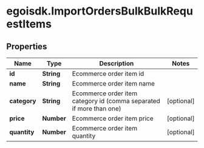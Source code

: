 # egoisdk.ImportOrdersBulkBulkRequestItems

## Properties

Name | Type | Description | Notes
------------ | ------------- | ------------- | -------------
**id** | **String** | Ecommerce order item id | 
**name** | **String** | Ecommerce order item name | 
**category** | **String** | Ecommerce order item category id (comma separated if more than one) | [optional] 
**price** | **Number** | Ecommerce order item price | [optional] 
**quantity** | **Number** | Ecommerce order item quantity | [optional] 


